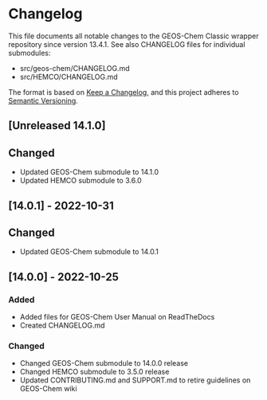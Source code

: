 # Changelog

This file documents all notable changes to the GEOS-Chem Classic wrapper repository since version 13.4.1. See also CHANGELOG files for individual submodules:
- src/geos-chem/CHANGELOG.md
- src/HEMCO/CHANGELOG.md

The format is based on [Keep a Changelog](https://keepachangelog.com/en/1.0.0/), and this project adheres to [Semantic Versioning](https://semver.org/spec/v2.0.0.html).

## [Unreleased 14.1.0]
## Changed
- Updated GEOS-Chem submodule to 14.1.0
- Updated HEMCO submodule to 3.6.0

## [14.0.1] - 2022-10-31
## Changed
- Updated GEOS-Chem submodule to 14.0.1

## [14.0.0] - 2022-10-25
### Added
- Added files for GEOS-Chem User Manual on ReadTheDocs
- Created CHANGELOG.md

### Changed
- Changed GEOS-Chem submodule to 14.0.0 release
- Changed HEMCO submodule to 3.5.0 release
- Updated CONTRIBUTING.md and SUPPORT.md to retire guidelines on GEOS-Chem wiki
